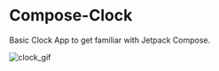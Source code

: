 # Compose-Clock
Basic Clock App to get familiar with Jetpack Compose.

![clock_gif](https://user-images.githubusercontent.com/48530342/118366200-6f37e780-b5a8-11eb-822b-654b3f349293.gif)
